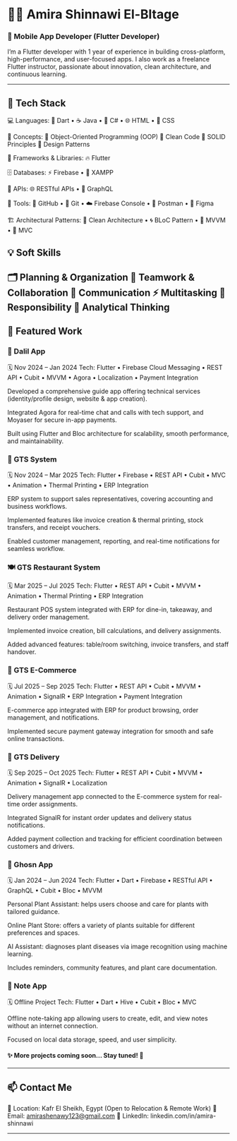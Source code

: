 # 👧🏻 Amira Shinnawi El-Bltage  
### 💙 Mobile App Developer (Flutter Developer)

I’m a Flutter developer with 1 year of experience in building cross-platform, high-performance, and user-focused apps.
I also work as a freelance Flutter instructor, passionate about innovation, clean architecture, and continuous learning.  

---

## 🚀 Tech Stack

💻 Languages:
🌟 Dart • ☕ Java • 💠 C# • 🌐 HTML • 🎨 CSS

🧠 Concepts:
🔹 Object-Oriented Programming (OOP)
🔹 Clean Code
🔹 SOLID Principles
🔹 Design Patterns

📱 Frameworks & Libraries:
🔥 Flutter

🗄️ Databases:
⚡ Firebase • 🧩 XAMPP

🔗 APIs:
🌐 RESTful APIs • 🔄 GraphQL

🧰 Tools:
🐙 GitHub • 🔧 Git • ☁️ Firebase Console • 🧪 Postman • 🎨 Figma

🏗️ Architectural Patterns:
🧱 Clean Architecture • 🌀 BLoC Pattern • 🧭 MVVM • 🧩 MVC

## 💡 Soft Skills

🗂️ Planning & Organization
🤝 Teamwork & Collaboration
💬 Communication
⚡ Multitasking
🎯 Responsibility
🧠 Analytical Thinking
---

## 🌟 Featured Work
### 💼 Dalil App

🗓️ Nov 2024 – Jan 2024
Tech: Flutter • Firebase Cloud Messaging • REST API • Cubit • MVVM • Agora • Localization • Payment Integration

Developed a comprehensive guide app offering technical services (identity/profile design, website & app creation).

Integrated Agora for real-time chat and calls with tech support, and Moyaser for secure in-app payments.

Built using Flutter and Bloc architecture for scalability, smooth performance, and maintainability.

### 💼 GTS System

🗓️ Nov 2024 – Mar 2025
Tech: Flutter • Firebase • REST API • Cubit • MVC • Animation • Thermal Printing • ERP Integration

ERP system to support sales representatives, covering accounting and business workflows.

Implemented features like invoice creation & thermal printing, stock transfers, and receipt vouchers.

Enabled customer management, reporting, and real-time notifications for seamless workflow.

### 🍽️ GTS Restaurant System

🗓️ Mar 2025 – Jul 2025
Tech: Flutter • REST API • Cubit • MVVM • Animation • Thermal Printing • ERP Integration

Restaurant POS system integrated with ERP for dine-in, takeaway, and delivery order management.

Implemented invoice creation, bill calculations, and delivery assignments.

Added advanced features: table/room switching, invoice transfers, and staff handover.

### 🛒 GTS E-Commerce

🗓️ Jul 2025 – Sep 2025
Tech: Flutter • REST API • Cubit • MVVM • Animation • SignalR • ERP Integration • Payment Integration

E-commerce app integrated with ERP for product browsing, order management, and notifications.

Implemented secure payment gateway integration for smooth and safe online transactions.

### 🚚 GTS Delivery

🗓️ Sep 2025 – Oct 2025
Tech: Flutter • REST API • Cubit • MVVM • Animation • SignalR • Localization

Delivery management app connected to the E-commerce system for real-time order assignments.

Integrated SignalR for instant order updates and delivery status notifications.

Added payment collection and tracking for efficient coordination between customers and drivers.

### 🌿 Ghosn App

🗓️ Jan 2024 – Jun 2024
Tech: Flutter • Dart • Firebase • RESTful API • GraphQL • Cubit • Bloc • MVVM

Personal Plant Assistant: helps users choose and care for plants with tailored guidance.

Online Plant Store: offers a variety of plants suitable for different preferences and spaces.

AI Assistant: diagnoses plant diseases via image recognition using machine learning.

Includes reminders, community features, and plant care documentation.

### 📝 Note App

🗓️ Offline Project
Tech: Flutter • Dart • Hive • Cubit • Bloc • MVC

Offline note-taking app allowing users to create, edit, and view notes without an internet connection.

Focused on local data storage, speed, and user simplicity.

#### ✨ More projects coming soon... Stay tuned! 🚀
---

## 📫 Contact Me

📍 Location: Kafr El Sheikh, Egypt (Open to Relocation & Remote Work)
📧 Email: amirashenawy123@gmail.com
💼 LinkedIn: linkedin.com/in/amira-shinnawi

---
